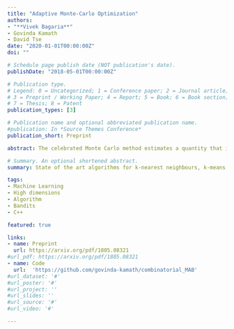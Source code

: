 ```yaml
---
title: "Adaptive Monte-Carlo Optimization"
authors:
- "**Vivek Bagaria**"
- Govinda Kamath
- David Tse
date: "2020-01-01T00:00:00Z"
doi: ""

# Schedule page publish date (NOT publication's date).
publishDate: "2018-05-01T00:00:00Z"

# Publication type.
# Legend: 0 = Uncategorized; 1 = Conference paper; 2 = Journal article;
# 3 = Preprint / Working Paper; 4 = Report; 5 = Book; 6 = Book section;
# 7 = Thesis; 8 = Patent
publication_types: [3]

# Publication name and optional abbreviated publication name.
#publication: In *Source Themes Conference*
publication_short: Preprint

abstract: The celebrated Monte Carlo method estimates a quantity that is expensive to compute by random sampling. We propose adaptive Monte Carlo optimization - a general framework for discrete optimization of an expensive-to-compute function by adaptive random sampling. Applications of this framework have already appeared in machine learning but are tied to their specific contexts and developed in isolation. We take a unified view and show that the framework has broad applicability by applying it on several common machine learning problems - k nearest neighbors, hierarchical clustering and maximum mutual information feature selection. On real data we show that this framework allows us to develop algorithms that confer a gain of a magnitude or two over exact computation. We also characterize the performance gain theoretically under regularity assumptions on the data that we verify in real world data. 

# Summary. An optional shortened abstract.
summary: State of the art algorithms for k-nearest neighbours, k-means, heirarchical clustering based on adaptive sampling via multi armed bandits. . Our implementation improves on the previous best algorithms by 10x in wall-clock time.

tags:
- Machine Learning
- High dimensions
- Algorithm
- Bandits
- C++

featured: true

links:
- name: Preprint
  url: https://arxiv.org/pdf/1805.08321
#url_pdf: https://arxiv.org/pdf/1805.08321
- name: Code
  url:  'https://github.com/govinda-kamath/combinatorial_MAB'	
#url_dataset: '#'
#url_poster: '#'
#url_project: ''
#url_slides: ''
#url_source: '#'
#url_video: '#'	

---
```


